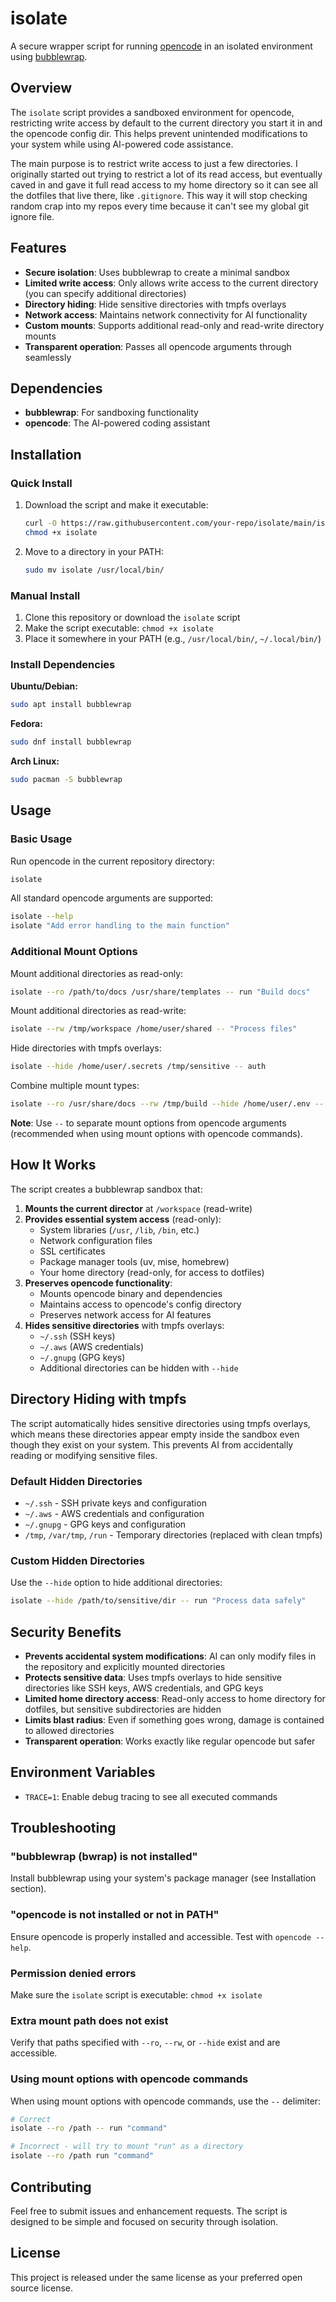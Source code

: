 # isolate

A secure wrapper script for running [opencode](https://opencode.ai) in an
isolated environment using [bubblewrap](https://github.com/containers/bubblewrap).

## Overview

The `isolate` script provides a sandboxed environment for opencode, restricting
write access by default to the current directory you start it in and the
opencode config dir. This helps prevent unintended modifications to your system
while using AI-powered code assistance.

The main purpose is to restrict write access to just a few directories.  I
originally started out trying to restrict a lot of its read access, but
eventually caved in and gave it full read access to my home directory so it can
see all the dotfiles that live there, like `.gitignore`.  This way it will stop
checking random crap into my repos every time because it can't see my global git
ignore file.

## Features

- **Secure isolation**: Uses bubblewrap to create a minimal sandbox
- **Limited write access**: Only allows write access to the current directory (you can specify additional directories)
- **Directory hiding**: Hide sensitive directories with tmpfs overlays
- **Network access**: Maintains network connectivity for AI functionality
- **Custom mounts**: Supports additional read-only and read-write directory mounts
- **Transparent operation**: Passes all opencode arguments through seamlessly

## Dependencies

- **bubblewrap**: For sandboxing functionality
- **opencode**: The AI-powered coding assistant

## Installation

### Quick Install

1. Download the script and make it executable:
   ```bash
   curl -O https://raw.githubusercontent.com/your-repo/isolate/main/isolate
   chmod +x isolate
   ```

2. Move to a directory in your PATH:
   ```bash
   sudo mv isolate /usr/local/bin/
   ```

### Manual Install

1. Clone this repository or download the `isolate` script
2. Make the script executable: `chmod +x isolate`
3. Place it somewhere in your PATH (e.g., `/usr/local/bin/`, `~/.local/bin/`)

### Install Dependencies

**Ubuntu/Debian:**
```bash
sudo apt install bubblewrap
```

**Fedora:**
```bash
sudo dnf install bubblewrap
```

**Arch Linux:**
```bash
sudo pacman -S bubblewrap
```

## Usage

### Basic Usage

Run opencode in the current repository directory:
```bash
isolate
```

All standard opencode arguments are supported:
```bash
isolate --help
isolate "Add error handling to the main function"
```

### Additional Mount Options

Mount additional directories as read-only:
```bash
isolate --ro /path/to/docs /usr/share/templates -- run "Build docs"
```

Mount additional directories as read-write:
```bash
isolate --rw /tmp/workspace /home/user/shared -- "Process files"
```

Hide directories with tmpfs overlays:
```bash
isolate --hide /home/user/.secrets /tmp/sensitive -- auth
```

Combine multiple mount types:
```bash
isolate --ro /usr/share/docs --rw /tmp/build --hide /home/user/.env -- run "Build project"
```

**Note**: Use `--` to separate mount options from opencode arguments (recommended when using mount options with opencode commands).

## How It Works

The script creates a bubblewrap sandbox that:

1. **Mounts the current director** at `/workspace` (read-write)
2. **Provides essential system access** (read-only):
   - System libraries (`/usr`, `/lib`, `/bin`, etc.)
   - Network configuration files
   - SSL certificates
   - Package manager tools (uv, mise, homebrew)
   - Your home directory (read-only, for access to dotfiles)
3. **Preserves opencode functionality**:
   - Mounts opencode binary and dependencies
   - Maintains access to opencode's config directory
   - Preserves network access for AI features
4. **Hides sensitive directories** with tmpfs overlays:
   - `~/.ssh` (SSH keys)
   - `~/.aws` (AWS credentials)
   - `~/.gnupg` (GPG keys)
   - Additional directories can be hidden with `--hide`

## Directory Hiding with tmpfs

The script automatically hides sensitive directories using tmpfs overlays, which means these directories appear empty inside the sandbox even though they exist on your system. This prevents AI from accidentally reading or modifying sensitive files.

### Default Hidden Directories

- `~/.ssh` - SSH private keys and configuration
- `~/.aws` - AWS credentials and configuration
- `~/.gnupg` - GPG keys and configuration
- `/tmp`, `/var/tmp`, `/run` - Temporary directories (replaced with clean tmpfs)

### Custom Hidden Directories

Use the `--hide` option to hide additional directories:

```bash
isolate --hide /path/to/sensitive/dir -- run "Process data safely"
```

## Security Benefits

- **Prevents accidental system modifications**: AI can only modify files in the repository and explicitly mounted directories
- **Protects sensitive data**: Uses tmpfs overlays to hide sensitive directories like SSH keys, AWS credentials, and GPG keys
- **Limited home directory access**: Read-only access to home directory for dotfiles, but sensitive subdirectories are hidden
- **Limits blast radius**: Even if something goes wrong, damage is contained to allowed directories
- **Transparent operation**: Works exactly like regular opencode but safer

## Environment Variables

- `TRACE=1`: Enable debug tracing to see all executed commands

## Troubleshooting

### "bubblewrap (bwrap) is not installed"
Install bubblewrap using your system's package manager (see Installation section).

### "opencode is not installed or not in PATH"
Ensure opencode is properly installed and accessible. Test with `opencode --help`.

### Permission denied errors
Make sure the `isolate` script is executable: `chmod +x isolate`

### Extra mount path does not exist
Verify that paths specified with `--ro`, `--rw`, or `--hide` exist and are accessible.

### Using mount options with opencode commands
When using mount options with opencode commands, use the `--` delimiter:
```bash
# Correct
isolate --ro /path -- run "command"

# Incorrect - will try to mount "run" as a directory
isolate --ro /path run "command"
```

## Contributing

Feel free to submit issues and enhancement requests. The script is designed to be simple and focused on security through isolation.

## License

This project is released under the same license as your preferred open source license.